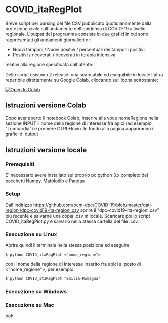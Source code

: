 # COVID_itaRegPlot

Breve script per parsing del file CSV pubblicato quotidianamente dalla protezione civile sull'andamento dell'epidemia di COVID-19 a livello regionale.
L'output del programma consiste in due grafici in cui sono rappresentati gli andamenti giornalieri di:
 
 - Nuovi tamponi / Nuovi positivi / percentuali dei tamponi positivi
 - Positivi / ricoverati / ricoverati in terapia intensiva

relativi alla regione specificata dall'utente.

Dello script esistono 2 release: una scaricabile ed eseguibile in locale l'altra reperibile direttamente su Google Colab, cliccando sull'icona sottostante:

[![Open In Colab](https://colab.research.google.com/assets/colab-badge.svg)](https://colab.research.google.com/drive/1shxxe7AmXR61BY5tYpp3AdYurL-b8Kts#scrollTo=5MnIjStE9luA)

## Istruzioni versione Colab 
Dopo aver aperto il notebook Colab, inserire alla voce nomeRegione nella sezione INPUT il nome della regione di interesse fra apici (ad esempio "Lombardia") e premere CTRL+Invio. In fondo alla pagina appariranno i grafici di output



## Istruzioni versione locale

### Prerequisiti
E' necessario avere installato sul proprio pc python 3.x completo dei pacchetti Numpy, Matplotlib e Pandas

### Setup
Dall'indirizzo https://github.com/pcm-dpc/COVID-19/blob/master/dati-regioni/dpc-covid19-ita-regioni.csv aprire il "dpc-covid19-ita-regioni.csv" più recente e salvarne una copia .csv in locale.
Scaricare poi lo script COVID_itaRegPlot.py e salvarlo nella stessa cartella del file .csv.

### Esecuzione su Linux
Aprire quindi il terminale nella stessa posizione ed eseguire
```
$ python COVID_itaRegPlot <"nome_regione">
```
con il nome della regione di interesse inserito fra apici al posto di <"nome_regione">, per esempio
```
$ python COVID_itaRegPlot "Emilia-Romagna"
```
### Esecuzione su Windows
### Esecuzione su Mac
boh
